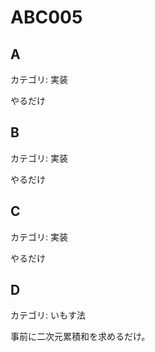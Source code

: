 # ABC005

## A
カテゴリ: 実装

やるだけ

## B
カテゴリ: 実装

やるだけ

## C
カテゴリ: 実装

やるだけ

## D
カテゴリ: いもす法

事前に二次元累積和を求めるだけ。
